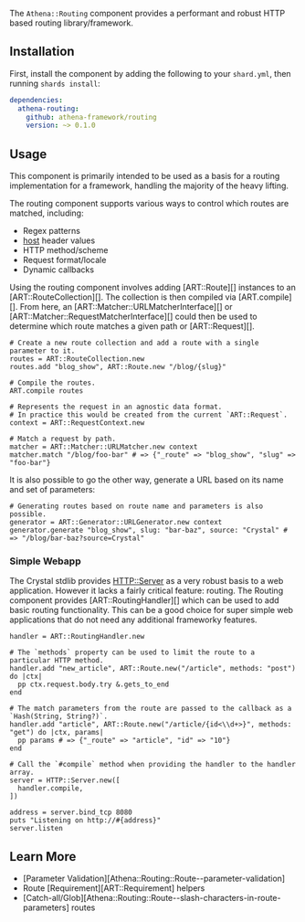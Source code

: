 The `Athena::Routing` component provides a performant and robust HTTP based routing library/framework.

## Installation

First, install the component by adding the following to your `shard.yml`, then running `shards install`:

```yaml
dependencies:
  athena-routing:
    github: athena-framework/routing
    version: ~> 0.1.0
```

## Usage

This component is primarily intended to be used as a basis for a routing implementation for a framework, handling the majority of the heavy lifting.

The routing component supports various ways to control which routes are matched, including:

* Regex patterns
* [host](https://developer.mozilla.org/en-US/docs/Web/HTTP/Headers/Host) header values
* HTTP method/scheme
* Request format/locale
* Dynamic callbacks

Using the routing component involves adding [ART::Route][] instances to an [ART::RouteCollection][].
The collection is then compiled via [ART.compile][].
From here, an [ART::Matcher::URLMatcherInterface][] or [ART::Matcher::RequestMatcherInterface][] could then be used to determine which route matches a given path or [ART::Request][].

```crystal
# Create a new route collection and add a route with a single parameter to it.
routes = ART::RouteCollection.new
routes.add "blog_show", ART::Route.new "/blog/{slug}"

# Compile the routes.
ART.compile routes

# Represents the request in an agnostic data format.
# In practice this would be created from the current `ART::Request`.
context = ART::RequestContext.new

# Match a request by path.
matcher = ART::Matcher::URLMatcher.new context
matcher.match "/blog/foo-bar" # => {"_route" => "blog_show", "slug" => "foo-bar"}
```

It is also possible to go the other way, generate a URL based on its name and set of parameters:

```crystal
# Generating routes based on route name and parameters is also possible.
generator = ART::Generator::URLGenerator.new context
generator.generate "blog_show", slug: "bar-baz", source: "Crystal" # => "/blog/bar-baz?source=Crystal"
```

### Simple Webapp

The Crystal stdlib provides [HTTP::Server](https://crystal-lang.org/api/HTTP/Server.html) as a very robust basis to a web application.
However it lacks a fairly critical feature: routing.
The Routing component provides [ART::RoutingHandler][] which can be used to add basic routing functionality.
This can be a good choice for super simple web applications that do not need any additional frameworky features.

```crystal
handler = ART::RoutingHandler.new

# The `methods` property can be used to limit the route to a particular HTTP method.
handler.add "new_article", ART::Route.new("/article", methods: "post") do |ctx|
  pp ctx.request.body.try &.gets_to_end
end

# The match parameters from the route are passed to the callback as a `Hash(String, String?)`.
handler.add "article", ART::Route.new("/article/{id<\\d+>}", methods: "get") do |ctx, params|
  pp params # => {"_route" => "article", "id" => "10"}
end

# Call the `#compile` method when providing the handler to the handler array.
server = HTTP::Server.new([
  handler.compile,
])

address = server.bind_tcp 8080
puts "Listening on http://#{address}"
server.listen
```

## Learn More

* [Parameter Validation][Athena::Routing::Route--parameter-validation]
* Route [Requirement][ART::Requirement] helpers
* [Catch-all/Glob][Athena::Routing::Route--slash-characters-in-route-parameters] routes
